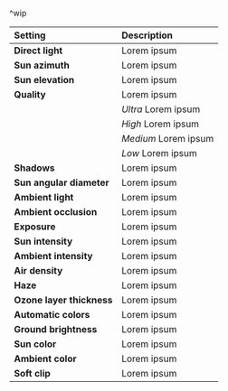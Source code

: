 ^wip

| Setting                   | Description          |
| :------------------------ | :------------------- |
| **Direct light**          | Lorem ipsum          |
| **Sun azimuth**           | Lorem ipsum          |
| **Sun elevation**         | Lorem ipsum          |
| **Quality**               | Lorem ipsum          |
|                           | *Ultra* Lorem ipsum  |
|                           | *High* Lorem ipsum   |
|                           | *Medium* Lorem ipsum |
|                           | *Low* Lorem ipsum    |
| **Shadows**               | Lorem ipsum          |
| **Sun angular diameter**  | Lorem ipsum          |
| **Ambient light**         | Lorem ipsum          |
| **Ambient occlusion**     | Lorem ipsum          |
| **Exposure**              | Lorem ipsum          |
| **Sun intensity**         | Lorem ipsum          |
| **Ambient intensity**     | Lorem ipsum          |
| **Air density**           | Lorem ipsum          |
| **Haze**                  | Lorem ipsum          |
| **Ozone layer thickness** | Lorem ipsum          |
| **Automatic colors**      | Lorem ipsum          |
| **Ground brightness**     | Lorem ipsum          |
| **Sun color**             | Lorem ipsum          |
| **Ambient color**         | Lorem ipsum          |
| **Soft clip**             | Lorem ipsum          |
